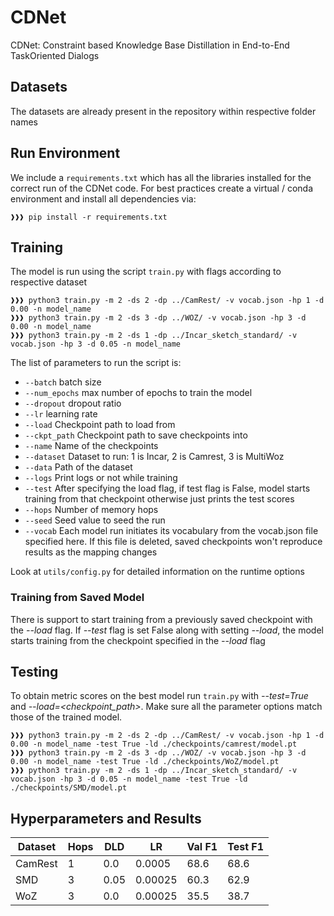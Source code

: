 # CDNet
CDNet: Constraint based Knowledge Base Distillation in End-to-End TaskOriented Dialogs

## Datasets
The datasets are already present in the repository within respective folder names

## Run Environment
We include a `requirements.txt` which has all the libraries installed for the correct run of the CDNet code.
For best practices create a virtual / conda environment and install all dependencies via:
```console
❱❱❱ pip install -r requirements.txt
```

## Training
The model is run using the script `train.py` with flags according to respective dataset
```console
❱❱❱ python3 train.py -m 2 -ds 2 -dp ../CamRest/ -v vocab.json -hp 1 -d 0.00 -n model_name 
❱❱❱ python3 train.py -m 2 -ds 3 -dp ../WOZ/ -v vocab.json -hp 3 -d 0.00 -n model_name 
❱❱❱ python3 train.py -m 2 -ds 1 -dp ../Incar_sketch_standard/ -v vocab.json -hp 3 -d 0.05 -n model_name 
```

The list of parameters to run the script is:
- `--batch` batch size
- `--num_epochs` max number of epochs to train the model
- `--dropout` dropout ratio
- `--lr` learning rate
- `--load` Checkpoint path to load from
- `--ckpt_path` Checkpoint path to save checkpoints into
- `--name` Name of the checkpoints
- `--dataset` Dataset to run: 1 is Incar, 2 is Camrest, 3 is MultiWoz
- `--data` Path of the dataset
- `--logs` Print logs or not while training
- `--test` After specifying the load flag, if test flag is False, model starts training from that checkpoint otherwise just prints the test scores
- `--hops` Number of memory hops
- `--seed` Seed value to seed the run
- `--vocab` Each model run initiates its vocabulary from the vocab.json file specified here. If this file is deleted, saved checkpoints won't reproduce results as the mapping changes 

Look at `utils/config.py` for detailed information on the runtime options

### Training from Saved Model
There is support to start training from a previously saved checkpoint with the *--load* flag. If *--test* flag is set False along with setting *--load*, the model starts training from the checkpoint specified in the *--load* flag

## Testing
To obtain metric scores on the best model run `train.py` with *--test=True* and *--load=<checkpoint_path>*. Make sure all the parameter options match those of the trained model.
```console
❱❱❱ python3 train.py -m 2 -ds 2 -dp ../CamRest/ -v vocab.json -hp 1 -d 0.00 -n model_name -test True -ld ./checkpoints/camrest/model.pt
❱❱❱ python3 train.py -m 2 -ds 3 -dp ../WOZ/ -v vocab.json -hp 3 -d 0.00 -n model_name -test True -ld ./checkpoints/WoZ/model.pt
❱❱❱ python3 train.py -m 2 -ds 1 -dp ../Incar_sketch_standard/ -v vocab.json -hp 3 -d 0.05 -n model_name -test True -ld ./checkpoints/SMD/model.pt
```

## Hyperparameters and Results

| Dataset | Hops | DLD | LR | Val F1 | Test F1 |
| ------ | ------ | ------ | ------ | ------ | ------ |
| CamRest | 1 | 0.0 | 0.0005 | 68.6 | 68.6 |
| SMD | 3 | 0.05 | 0.00025 | 60.3 | 62.9 |
| WoZ | 3 | 0.0 | 0.00025 | 35.5 | 38.7 |
